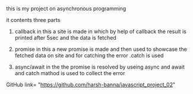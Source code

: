 this is my project on asynchronous programming

it contents three parts 

1. callback
   in this a site is made in which by help of callback the result is printed after 5sec and the data is fetched

2. promise
   in this a new promise is made and then used to showcase the fetched data on site and for catching the error .catch is used

3. async/await
   in the the promise is resolved by useing async and await and catch mathod is used to collect the error       


GitHub link= "https://github.com/harsh-banna/javascript_project_02"